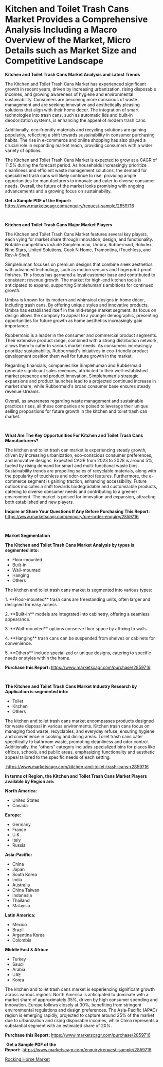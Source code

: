 <p><h1>Kitchen and Toilet Trash Cans Market Provides a Comprehensive Analysis Including a Macro Overview of the Market, Micro Details such as Market Size and Competitive Landscape</h1></p><p><strong>Kitchen and Toilet Trash Cans Market Analysis and Latest Trends</strong></p>
<p><p>The Kitchen and Toilet Trash Cans Market has experienced significant growth in recent years, driven by increasing urbanization, rising disposable incomes, and growing awareness of hygiene and environmental sustainability. Consumers are becoming more conscious of waste management and are seeking innovative and aesthetically pleasing solutions that align with their home decor. The integration of smart technologies into trash cans, such as automatic lids and built-in deodorization systems, is enhancing the appeal of modern trash cans. </p><p>Additionally, eco-friendly materials and recycling solutions are gaining popularity, reflecting a shift towards sustainability in consumer purchasing habits. The rise in e-commerce and online shopping has also played a crucial role in expanding market reach, providing consumers with a wider variety of options.</p><p>The Kitchen and Toilet Trash Cans Market is expected to grow at a CAGR of 11.5% during the forecast period. As households increasingly prioritize cleanliness and efficient waste management solutions, the demand for specialized trash cans will likely continue to rise, providing ample opportunities for manufacturers to innovate and cater to diverse consumer needs. Overall, the future of the market looks promising with ongoing advancements and a growing focus on sustainability.</p></p>
<p><strong>Get a Sample PDF of the Report:&nbsp;</strong> <a href="https://www.marketscagr.com/enquiry/request-sample/2859716?utm_campaign=3092&utm_medium=2&utm_source=Github&utm_content=ia&utm_term=12032025&utm_id=kitchen-and-toilet-trash-cans">https://www.marketscagr.com/enquiry/request-sample/2859716</a></p>
<p>&nbsp;</p>
<p><strong>Kitchen and Toilet Trash Cans Major Market Players</strong></p>
<p><p>The Kitchen and Toilet Trash Cans Market features several key players, each vying for market share through innovation, design, and functionality. Notable competitors include Simplehuman, Umbra, Rubbermaid, Rolodex, Nine Stars, United Solutions, Cook N Home, Tramontina, iTouchless, and Rev-A-Shelf.</p><p>Simplehuman focuses on premium designs that combine sleek aesthetics with advanced technology, such as motion sensors and fingerprint-proof finishes. This focus has garnered a loyal customer base and contributed to consistent revenue growth. The market for high-end kitchen tools is anticipated to expand, supporting Simplehuman's ambitions for continued growth.</p><p>Umbra is known for its modern and whimsical designs in home décor, including trash cans. By offering unique styles and innovative products, Umbra has established itself in the mid-range market segment. Its focus on design allows the company to appeal to a younger demographic, presenting opportunities for future growth as home aesthetics increasingly gain importance.</p><p>Rubbermaid is a leader in the consumer and commercial product segments. Their extensive product range, combined with a strong distribution network, allows them to cater to various market needs. As consumers increasingly prioritize sustainability, Rubbermaid's initiatives in eco-friendly product development position them well for future growth in the market.</p><p>Regarding financials, companies like Simplehuman and Rubbermaid generate significant sales revenues, attributed to their well-established market presence and product innovation. Simplehuman's strategic expansions and product launches lead to a projected continued increase in market share, while Rubbermaid's broad consumer base ensures steady revenue streams.</p><p>Overall, as awareness regarding waste management and sustainable practices rises, all these companies are poised to leverage their unique selling propositions for future growth in the kitchen and toilet trash can market.</p></p>
<p>&nbsp;</p>
<p><strong>What Are The Key Opportunities For Kitchen and Toilet Trash Cans Manufacturers?</strong></p>
<p><p>The kitchen and toilet trash can market is experiencing steady growth, driven by increasing urbanization, eco-conscious consumer preferences, and innovative designs. Expected CAGR from 2023 to 2028 is around 5%, fueled by rising demand for smart and multi-functional waste bins. Sustainability trends are propelling sales of recyclable materials, along with the popularity of touchless and odor-control features. Furthermore, the e-commerce segment is gaining traction, enhancing accessibility. Future outlook indicates a shift towards biodegradable and customizable products, catering to diverse consumer needs and contributing to a greener environment. The market is poised for innovation and expansion, attracting both established and new players.</p></p>
<p><strong>Inquire or Share Your Questions If Any Before Purchasing This Report:</strong> <a href="https://www.marketscagr.com/enquiry/pre-order-enquiry/2859716?utm_campaign=3092&utm_medium=2&utm_source=Github&utm_content=ia&utm_term=12032025&utm_id=kitchen-and-toilet-trash-cans">https://www.marketscagr.com/enquiry/pre-order-enquiry/2859716</a></p>
<p>&nbsp;</p>
<p><strong>Market Segmentation</strong></p>
<p><strong>The Kitchen and Toilet Trash Cans Market Analysis by types is segmented into:</strong></p>
<p><ul><li>Floor-mounted</li><li>Built-in</li><li>Wall-mounted</li><li>Hanging</li><li>Others</li></ul></p>
<p><p>The kitchen and toilet trash cans market is segmented into various types: </p><p>1. **Floor-mounted** trash cans are freestanding units, often larger and designed for easy access. </p><p>2. **Built-in** models are integrated into cabinetry, offering a seamless appearance. </p><p>3. **Wall-mounted** options conserve floor space by affixing to walls. </p><p>4. **Hanging** trash cans can be suspended from shelves or cabinets for convenience. </p><p>5. **Others** include specialized or unique designs, catering to specific needs or styles within the home.</p></p>
<p><strong>Purchase this Report:&nbsp;</strong><a href="https://www.marketscagr.com/purchase/2859716?utm_campaign=3092&utm_medium=2&utm_source=Github&utm_content=ia&utm_term=12032025&utm_id=kitchen-and-toilet-trash-cans">https://www.marketscagr.com/purchase/2859716</a></p>
<p>&nbsp;</p>
<p><strong>The Kitchen and Toilet Trash Cans Market Industry Research by Application is segmented into:</strong></p>
<p><ul><li>Toilet</li><li>Kitchen</li><li>Others</li></ul></p>
<p><p>The kitchen and toilet trash cans market encompasses products designed for waste disposal in various environments. Kitchen trash cans focus on managing food waste, recyclables, and everyday refuse, ensuring hygiene and convenience in cooking and dining areas. Toilet trash cans cater specifically to bathroom waste, promoting cleanliness and odor control. Additionally, the "others" category includes specialized bins for places like offices, schools, and public areas, emphasizing functionality and aesthetic appeal tailored to the specific needs of each setting.</p></p>
<p><a href="https://www.marketscagr.com/kitchen-and-toilet-trash-cans-r2859716?utm_campaign=3092&utm_medium=2&utm_source=Github&utm_content=ia&utm_term=12032025&utm_id=kitchen-and-toilet-trash-cans">&nbsp;https://www.marketscagr.com/kitchen-and-toilet-trash-cans-r2859716</a></p>
<p><strong>In terms of Region, the Kitchen and Toilet Trash Cans Market Players available by Region are:</strong></p>
<p>
    <p> <strong> North America: </strong>
        <ul>
            <li>United States</li>
            <li>Canada</li>
        </ul>
        </p> 
    <p> <strong> Europe: </strong>
        <ul>
            <li>Germany</li>
            <li>France</li>
            <li>U.K.</li>
            <li>Italy</li>
            <li>Russia</li>
        </ul>
        </p> 
    <p> <strong> Asia-Pacific: </strong>
        <ul>
            <li>China</li>
            <li>Japan</li>
            <li>South Korea</li>
            <li>India</li>
            <li>Australia</li>
            <li>China Taiwan</li>
            <li>Indonesia</li>
            <li>Thailand</li>
            <li>Malaysia</li>
        </ul>
        </p> 
    <p> <strong> Latin America: </strong>
        <ul>
            <li>Mexico</li>
            <li>Brazil</li>
            <li>Argentina Korea</li>
            <li>Colombia</li>
        </ul>
        </p> 
    <p> <strong> Middle East & Africa: </strong>
        <ul>
            <li>Turkey</li>
            <li>Saudi</li>
            <li>Arabia</li>
            <li>UAE</li>
            <li>Korea</li>
        </ul>
    </p>
    </p>
<p><p>The kitchen and toilet trash cans market is experiencing significant growth across various regions. North America is anticipated to dominate with a market share of approximately 35%, driven by high consumer spending and innovation. Europe follows closely at 30%, benefiting from stringent environmental regulations and design preferences. The Asia-Pacific (APAC) region is emerging rapidly, projected to capture around 25% of the market due to urbanization and rising disposable incomes, while China represents a substantial segment with an estimated share of 20%.</p></p>
<p><strong>Purchase this Report: </strong><a href="https://www.marketscagr.com/purchase/2859716?utm_campaign=3092&utm_medium=2&utm_source=Github&utm_content=ia&utm_term=12032025&utm_id=kitchen-and-toilet-trash-cans">https://www.marketscagr.com/purchase/2859716</a></p>
<p>&nbsp;<strong>Get a Sample PDF of the Report:&nbsp;&nbsp;</strong><a href="https://www.marketscagr.com/enquiry/request-sample/2859716?utm_campaign=3092&utm_medium=2&utm_source=Github&utm_content=ia&utm_term=12032025&utm_id=kitchen-and-toilet-trash-cans">https://www.marketscagr.com/enquiry/request-sample/2859716</a></p>
<p><strong></strong></p>
<p><p><a href="https://github.com/ajayanhaizan/Market-Research-Report-List-1/blob/main/rocking-horse-market.md?utm_campaign=3092&utm_medium=2&utm_source=Github&utm_content=ia&utm_term=12032025&utm_id=kitchen-and-toilet-trash-cans">Rocking Horse Market</a></p></p>